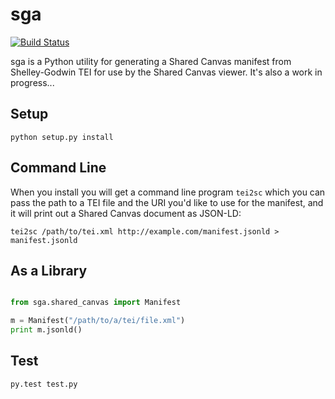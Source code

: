 # sga

[![Build Status](https://travis-ci.org/umd-mith/sga.svg)](http://travis-ci.org/umd-mith/sga)

sga is a Python utility for generating a Shared Canvas manifest from
Shelley-Godwin TEI for use by the Shared Canvas viewer. It's also a work 
in progress...

## Setup

    python setup.py install

## Command Line

When you install you will get a command line program `tei2sc` which you 
can pass the path to a TEI file and the URI you'd like to use for the 
manifest, and it will print out a Shared Canvas document as JSON-LD:

    tei2sc /path/to/tei.xml http://example.com/manifest.jsonld > manifest.jsonld

##  As a Library

```python

from sga.shared_canvas import Manifest

m = Manifest("/path/to/a/tei/file.xml")
print m.jsonld()
```

## Test

    py.test test.py
